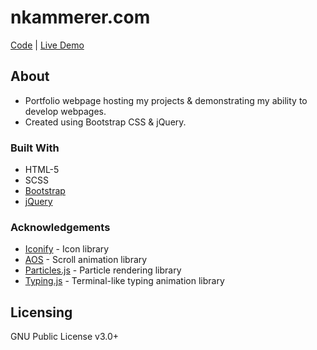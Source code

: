 # nkammerer.com
[Code](https://github.com/nxrada/nkammerer.com)  |  [Live Demo](https://www.nkammerer.com)

## About 
- Portfolio webpage hosting my projects & demonstrating my ability to develop webpages. 
- Created using Bootstrap CSS & jQuery. 

### Built With

- HTML-5
- SCSS
- [Bootstrap](https://getbootstrap.com)
- [jQuery](https://jquery.com)

### Acknowledgements
 
- [Iconify](https://iconify.design/) -  Icon library
- [AOS](https://github.com/michalsnik/aos) - Scroll animation library
- [Particles.js]() - Particle rendering library
- [Typing.js]() - Terminal-like typing animation library


## Licensing 

GNU Public License v3.0+
